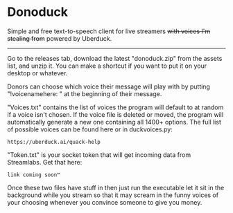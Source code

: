 # Donoduck
Simple and free text-to-speech client for live streamers ~~with voices I'm stealing from~~ powered by Uberduck.


-----------------------------


Go to the releases tab, download the latest "donoduck.zip" from the assets list, and unzip it. You can make a shortcut if you want to put it on your desktop or whatever.

Donors can choose which voice their message will play with by putting "!voicenamehere: " at the beginning of their message.

"Voices.txt" contains the list of voices the program will default to at random if a voice isn't chosen. If the voice file is deleted or moved, the program will automatically generate a new one containing all 1400+ options. The full list of possible voices can be found here or in duckvoices.py:

    https://uberduck.ai/quack-help
    
"Token.txt" is your socket token that will get incoming data from Streamlabs. Get that here:

    link coming soon™
    
Once these two files have stuff in then just run the executable let it sit in the background while you stream so that it may scream in the funny voices of your choosing whenever you convince someone to give you money.
